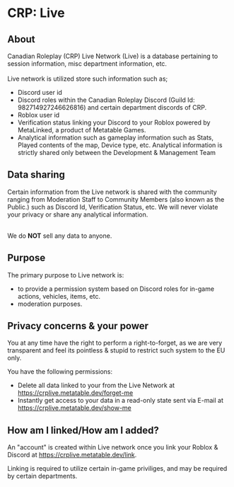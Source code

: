 # CRP: Live

## About

Canadian Roleplay (CRP) Live Network (Live) is a database pertaining to session information, misc department information, etc.\
\
Live network is utilized store such information such as;

* Discord user id
* Discord roles within the Canadian Roleplay Discord (Guild Id: 982714927246626816) and certain department discords of CRP.
* Roblox user id
* Verification status linking your Discord to your Roblox powered by MetaLinked, a product of Metatable Games.
* Analytical information such as gameplay information such as Stats, Played contents of the map, Device type, etc. Analytical information is strictly shared only between the Development & Management Team

## Data sharing

Certain information from the Live network is shared with the community ranging from Moderation Staff to Community Members (also known as the Public.) such as Discord Id, Verification Status, etc. We will never violate your privacy or share any analytical information.

\
We do **NOT** sell any data to anyone.

## Purpose

The primary purpose to Live network is:

* to provide a permission system based on Discord roles for in-game actions, vehicles, items, etc.
* moderation purposes.

## Privacy concerns & your power

You at any time have the right to perform a right-to-forget, as we are very transparent and feel its pointless & stupid to restrict such system to the EU only.&#x20;

You have the following permissions:

* Delete all data linked to your from the Live Network at https://crplive.metatable.dev/forget-me
* Instantly get access to your data in a read-only state sent via E-mail at https://crplive.metatable.dev/show-me

## How am I linked/How am I added?

An "account" is created within Live network once you link your Roblox & Discord at https://crplive.metatable.dev/link.



Linking is required to utilize certain in-game priviliges, and may be required by certain departments.
